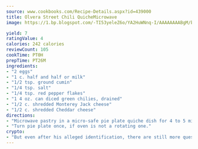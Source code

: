 ```yaml
---
source: www.cookbooks.com/Recipe-Details.aspx?id=439000
title: Olvera Street Chili QuicheMicrowave  
image: https://1.bp.blogspot.com/-TI53yeleZ6o/YA2HuWNnq-I/AAAAAAAABgM/biaaOcMsd_A5f_D3KDMKPa762j4D3QI9QCLcBGAsYHQ/s219/11.png

yield: 7
ratingValue: 4
calories: 242 calories
reviewCount: 105
cookTime: PT0H
prepTime: PT26M
ingredients:
- "2 eggs"
- "1 c. half and half or milk"
- "1/2 tsp. ground cumin"
- "1/4 tsp. salt"
- "1/4 tsp. red pepper flakes"
- "1 4 oz. can diced green chilies, drained"
- "1/2 c. shredded Monterey Jack cheese"
- "1/2 c. shredded Cheddar cheese"
directions:
- "Microwave pastry in a micro-safe pie plate quiche dish for 4 to 5 minutes at High power until crust is almost dry."
- "Turn pie plate once, if oven is not a rotating one."
crypto:
- "But even after his alleged identification, there are still more questions than answers about the enigmatic creator of Bitcoin."
---
```

